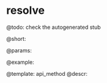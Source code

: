 resolve
=============


@todo:
	check the autogenerated stub

@short:
	

@params:





@example:

@template:	api_method
@descr:

